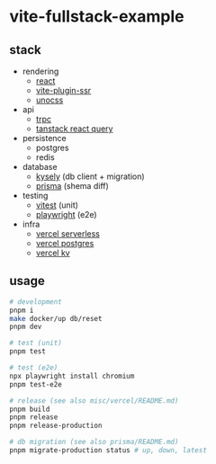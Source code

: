 # vite-fullstack-example

## stack

- rendering
  - [react](https://github.com/facebook/react)
  - [vite-plugin-ssr](https://github.com/brillout/vite-plugin-ssr)
  - [unocss](https://github.com/unocss/unocss/)
- api
  - [trpc](https://github.com/trpc/trpc)
  - [tanstack react query](https://github.com/TanStack/query)
- persistence
  - postgres
  - redis
- database
  - [kysely](https://github.com/kysely-org/kysely) (db client + migration)
  - [prisma](https://github.com/prisma/prisma) (shema diff)
- testing
  - [vitest](https://github.com/vitest-dev/vitest) (unit)
  - [playwright](https://github.com/microsoft/playwright) (e2e)
- infra
  - [vercel serverless](https://vercel.com/docs/concepts/functions/serverless-functions)
  - [vercel postgres](https://vercel.com/docs/storage/vercel-postgres)
  - [vercel kv](https://vercel.com/docs/storage/vercel-kv)

## usage

```sh
# development
pnpm i
make docker/up db/reset
pnpm dev

# test (unit)
pnpm test

# test (e2e)
npx playwright install chromium
pnpm test-e2e

# release (see also misc/vercel/README.md)
pnpm build
pnpm release
pnpm release-production

# db migration (see also prisma/README.md)
pnpm migrate-production status # up, down, latest
```
